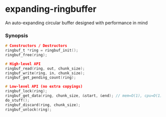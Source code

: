 expanding-ringbuffer
====================

An auto-expanding circular buffer designed with performance in mind

### Synopsis

```c
# Constructors / Destructors
ringbuf_t *ring = ringbuf_init();
ringbuf_free(ring);

# High-level API
ringbuf_read(ring, out, chunk_size);
ringbuf_write(ring, in, chunk_size);
ringbuf_get_pending_count(ring);

# Low-level API (no extra copyings)
ringbuf_lock(ring);
ringbuf_get_data(ring, chunk_size, &start, &end); // mem=O(1), cpu=O(1)
do_stuff();
ringbuf_discard(ring, chunk_size);
ringbuf_unlock(ring);
```
